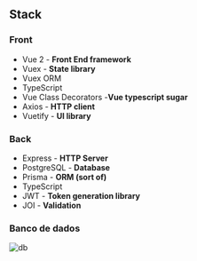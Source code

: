 ## Stack

### Front

- Vue 2 - **Front End framework**
- Vuex -  **State library**
- Vuex ORM 
- TypeScript
- Vue Class Decorators -**Vue typescript sugar**
- Axios - **HTTP client**
- Vuetify - **UI library**


### Back

- Express - **HTTP Server**
- PostgreSQL - **Database**
- Prisma - **ORM (sort of)**
- TypeScript
- JWT - **Token generation library**
- JOI - **Validation**

### Banco de dados

![db](https://i.imgur.com/M28DcUE.png)
